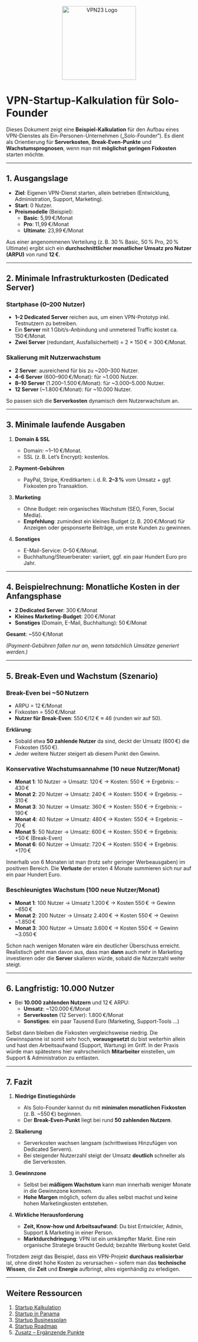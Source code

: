 <div align="center">
    <img src="https://x3.dynu.com/assets/logo-D3O0-4lF.png" alt="VPN23 Logo" width="200"/>
</div>

# VPN-Startup-Kalkulation für Solo-Founder

Dieses Dokument zeigt eine **Beispiel-Kalkulation** für den Aufbau eines VPN-Dienstes als Ein-Personen-Unternehmen („Solo-Founder“). Es dient als Orientierung für **Serverkosten**, **Break-Even-Punkte** und **Wachstumsprognosen**, wenn man mit **möglichst geringen Fixkosten** starten möchte.

---

## 1. Ausgangslage

- **Ziel**: Eigenen VPN-Dienst starten, allein betrieben (Entwicklung, Administration, Support, Marketing).  
- **Start**: 0 Nutzer.  
- **Preismodelle** (Beispiel):  
  - **Basic**: 5,99 €/Monat  
  - **Pro**: 11,99 €/Monat  
  - **Ultimate**: 23,99 €/Monat  

Aus einer angenommenen Verteilung (z. B. 30 % Basic, 50 % Pro, 20 % Ultimate) ergibt sich ein **durchschnittlicher monatlicher Umsatz pro Nutzer (ARPU)** von rund **12 €**.

---

## 2. Minimale Infrastrukturkosten (Dedicated Server)

### Startphase (0–200 Nutzer)

- **1–2 Dedicated Server** reichen aus, um einen VPN-Prototyp inkl. Testnutzern zu betreiben.  
- Ein **Server** mit 1 Gbit/s-Anbindung und unmetered Traffic kostet ca. 150 €/Monat.  
- **Zwei Server** (redundant, Ausfallsicherheit) = 2 × 150 € = 300 €/Monat.

### Skalierung mit Nutzerwachstum

- **2 Server**: ausreichend für bis zu ~200–300 Nutzer.  
- **4–6 Server** (600–900 €/Monat): für ~1.000 Nutzer.  
- **8–10 Server** (1.200–1.500 €/Monat): für ~3.000–5.000 Nutzer.  
- **12 Server** (~1.800 €/Monat): für ~10.000 Nutzer.  

So passen sich die **Serverkosten** dynamisch dem Nutzerwachstum an.

---

## 3. Minimale laufende Ausgaben

1. **Domain & SSL**  
   - Domain: ~1–10 €/Monat.  
   - SSL (z. B. Let’s Encrypt): kostenlos.

2. **Payment-Gebühren**  
   - PayPal, Stripe, Kreditkarten: i. d. R. **2–3 %** vom Umsatz + ggf. Fixkosten pro Transaktion.

3. **Marketing**  
   - Ohne Budget: rein organisches Wachstum (SEO, Foren, Social Media).  
   - **Empfehlung**: zumindest ein kleines Budget (z. B. 200 €/Monat) für Anzeigen oder gesponserte Beiträge, um erste Kunden zu gewinnen.

4. **Sonstiges**  
   - E-Mail-Service: 0–50 €/Monat.  
   - Buchhaltung/Steuerberater: variiert, ggf. ein paar Hundert Euro pro Jahr.  

---

## 4. Beispielrechnung: Monatliche Kosten in der Anfangsphase

- **2 Dedicated Server**: 300 €/Monat  
- **Kleines Marketing-Budget**: 200 €/Monat  
- **Sonstiges** (Domain, E-Mail, Buchhaltung): 50 €/Monat  

**Gesamt**: ~550 €/Monat  

*(Payment-Gebühren fallen nur an, wenn tatsächlich Umsätze generiert werden.)*

---

## 5. Break-Even und Wachstum (Szenario)

### Break-Even bei ~50 Nutzern

- ARPU = 12 €/Monat  
- Fixkosten = 550 €/Monat  
- **Nutzer für Break-Even**: 550 €/12 € ≈ 46 (runden wir auf 50).

**Erklärung**:  
- Sobald etwa **50 zahlende Nutzer** da sind, deckt der Umsatz (600 €) die Fixkosten (550 €).  
- Jeder weitere Nutzer steigert ab diesem Punkt den Gewinn.

### Konservative Wachstumsannahme (10 neue Nutzer/Monat)

- **Monat 1**: 10 Nutzer → Umsatz: 120 € → Kosten: 550 € → Ergebnis: –430 €  
- **Monat 2**: 20 Nutzer → Umsatz: 240 € → Kosten: 550 € → Ergebnis: –310 €  
- **Monat 3**: 30 Nutzer → Umsatz: 360 € → Kosten: 550 € → Ergebnis: –190 €  
- **Monat 4**: 40 Nutzer → Umsatz: 480 € → Kosten: 550 € → Ergebnis: –70 €  
- **Monat 5**: 50 Nutzer → Umsatz: 600 € → Kosten: 550 € → Ergebnis: +50 € (Break-Even)  
- **Monat 6**: 60 Nutzer → Umsatz: 720 € → Kosten: 550 € → Ergebnis: +170 €  

Innerhalb von 6 Monaten ist man (trotz sehr geringer Werbeausgaben) im positiven Bereich. Die **Verluste** der ersten 4 Monate summieren sich nur auf ein paar Hundert Euro.

### Beschleunigtes Wachstum (100 neue Nutzer/Monat)

- **Monat 1**: 100 Nutzer → Umsatz 1.200 € → Kosten 550 € → Gewinn ~650 €  
- **Monat 2**: 200 Nutzer → Umsatz 2.400 € → Kosten 550 € → Gewinn ~1.850 €  
- **Monat 3**: 300 Nutzer → Umsatz 3.600 € → Kosten 550 € → Gewinn ~3.050 €  

Schon nach wenigen Monaten wäre ein deutlicher Überschuss erreicht. Realistisch geht man davon aus, dass man **dann** auch mehr in Marketing investieren oder die **Server** skalieren würde, sobald die Nutzerzahl weiter steigt.

---

## 6. Langfristig: 10.000 Nutzer

- Bei **10.000 zahlenden Nutzern** und 12 € ARPU:  
  - **Umsatz**: ~120.000 €/Monat  
  - **Serverkosten** (12 Server): 1.800 €/Monat  
  - **Sonstiges**: ein paar Tausend Euro (Marketing, Support-Tools …)  

Selbst dann bleiben die Fixkosten vergleichsweise niedrig. Die Gewinnspanne ist somit sehr hoch, **vorausgesetzt** du bist weiterhin allein und hast den Arbeitsaufwand (Support, Wartung) im Griff. In der Praxis würde man spätestens hier wahrscheinlich **Mitarbeiter** einstellen, um Support & Administration zu entlasten.

---

## 7. Fazit

1. **Niedrige Einstiegshürde**  
   - Als Solo-Founder kannst du mit **minimalen monatlichen Fixkosten** (z. B. ~550 €) beginnen.  
   - Der **Break-Even-Punkt** liegt bei rund **50 zahlenden Nutzern**.

2. **Skalierung**  
   - Serverkosten wachsen langsam (schrittweises Hinzufügen von Dedicated Servern).  
   - Bei steigender Nutzerzahl steigt der Umsatz **deutlich** schneller als die Serverkosten.

3. **Gewinnzone**  
   - Selbst bei **mäßigem Wachstum** kann man innerhalb weniger Monate in die Gewinnzone kommen.  
   - **Hohe Margen** möglich, sofern du alles selbst machst und keine hohen Marketingkosten entstehen.

4. **Wirkliche Herausforderung**  
   - **Zeit, Know-how und Arbeitsaufwand**: Du bist Entwickler, Admin, Support & Marketing in einer Person.  
   - **Marktdurchdringung**: VPN ist ein umkämpfter Markt. Eine rein organische Strategie braucht Geduld; bezahlte Werbung kostet Geld.

Trotzdem zeigt das Beispiel, dass ein VPN-Projekt **durchaus realisierbar** ist, ohne direkt hohe Kosten zu verursachen – sofern man das **technische Wissen**, die **Zeit** und **Energie** aufbringt, alles eigenhändig zu erledigen.

---

## Weitere Ressourcen

1. [Startup Kalkulation](https://github.com/xheen908/VPN23_/blob/main/startup_kalkulation.md)  
2. [Startup in Panama](https://github.com/xheen908/VPN23_/blob/main/startup_panama.md)  
3. [Startup Businessplan](https://github.com/xheen908/VPN23_/blob/main/startup_buisnessplan.md)  
4. [Startup Roadmap](https://github.com/xheen908/VPN23_/blob/main/startup_roadmap.md)  
5. [Zusatz – Ergänzende Punkte](https://github.com/xheen908/VPN23_/blob/main/zusatz.md)
